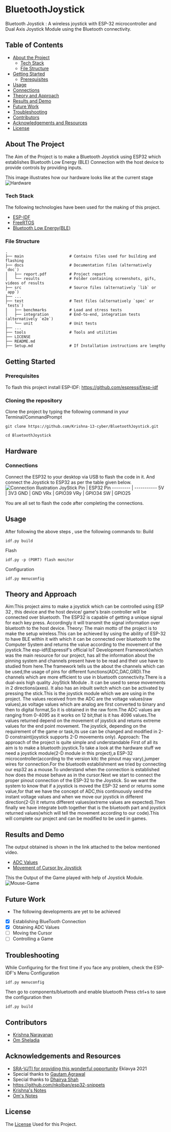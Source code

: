 # BluetoothJoystick
Bluetooth Joystick : A wireless joystick with ESP-32 microcontroller and Dual Axis Joystick Module using the Bluetooth connectivity.

<!-- TABLE OF CONTENTS -->
## Table of Contents

* [About the Project](#about-the-project)
  * [Tech Stack](#tech-stack)
  * [File Structure](#file-structure)
* [Getting Started](#getting-started)
  * [Prerequisites](#prerequisites)
* [Usage](#usage)
* [Connections](#connections)
* [Theory and Approach](#theory-and-approach)
* [Results and Demo](#results-and-demo)
* [Future Work](#future-work)
* [Troubleshooting](#troubleshooting)
* [Contributors](#contributors)
* [Acknowledgements and Resources](#acknowledgements-and-resources)
* [License](#license)

<!-- ABOUT THE PROJECT -->
## About The Project
The Aim of the Project is to make a Bluetooth Joystick using ESP32 which establishes Bluetooth Low Energy (BLE) Connection with the host device to provide controls by providing inputs. 

This image illustrates how our hardware looks like at the current stage
![Hardware](https://user-images.githubusercontent.com/84867886/137713259-8dfb6e91-b3af-45e9-91c0-fc0ee07c7167.jpeg)
 

### Tech Stack
The following technologies have been used for the making of this project.
* [ESP-IDF](https://docs.espressif.com/projects/esp-idf/en/latest/esp32/)
* [FreeRTOS](https://sravjti.in/embedded-systems-study-group/week6/week6.html#what-is-an-rtos)
* [Bluetooth Low Energy(BLE)](https://developer.android.com/guide/topics/connectivity/bluetooth/ble-overview) 

### File Structure
    .
    ├── main                    # Contains files used for building and flashing
    ├── docs                    # Documentation files (alternatively `doc`)
    │   ├── report.pdf          # Project report
    │   └── results             # Folder containing screenshots, gifs, videos of results
    ├── src                     # Source files (alternatively `lib` or `app`)
    ├── ...
    ├── test                    # Test files (alternatively `spec` or `tests`)
    │   ├── benchmarks          # Load and stress tests
    │   ├── integration         # End-to-end, integration tests (alternatively `e2e`)
    │   └── unit                # Unit tests
    ├── ...
    ├── tools                   # Tools and utilities
    ├── LICENSE
    ├── README.md 
    ├── Setup.md                # If Installation instructions are lengthy
    
<!-- GETTING STARTED -->
## Getting Started
### Prerequisites
To flash this project install ESP-IDF: https://github.com/espressif/esp-idf
### Cloning the repository
Clone the project by typing the following command in your Terminal/CommandPrompt
```
git clone https://github.com/Krishna-13-cyber/BluetoothJoystick.git

cd BluetoothJoystick
```

## Hardware
### Connections
Connect the ESP32 to your desktop via USB to flash the code in it. And connect the Joystick to ESP32 as per the table given below.
![Connection Illustration](https://user-images.githubusercontent.com/84867886/137712945-33cc0423-3b61-4909-b2e1-0d28a778a47f.png)
JoyStick Pin | ESP32 Pin
--------- | -----------
5V | 3V3
GND | GND
VRx | GPIO39
VRy | GPIO34
SW | GPIO25

You are all set to flash the code after completing the connections.
## Usage
After following the above steps , use the following commands to:
Build
```
idf.py build
```
Flash
```
idf.py -p (PORT) flash monitor
```
Configuration

```
idf.py menuconfig
```
## Theory and Approach
Aim:This project aims to make a joystick which can be controlled using ESP 32 , this device and the host device/ game's brain controller will be connected over bluetooth. The ESP32 is capable of getting a unique signal for each key press. Accordingly it will transmit the signal information over bluetooth to the host device.
Theory:
The main motto of the project is to make the setup wireless.This can be achieved by using the ability of ESP-32 to have BLE within it with which it can be connected over bluetooth to the Computer System and returns the value according to the movement of the joystick.The esp-idf(Espressif's official IoT Development Framework)which was the main resource for our project, has all the information about the pinning system and channels present have to be read and their use have to studied from here.The framework tells us the about the channels which can be used,the usage of pins for different functions(ADC,DAC,GRD).The channels which are more efficient to use in bluetooth connectivity.There is a dual-axis high quality JoyStick Module . It can be used to sense movements in 2 directions(axes). It also has an inbuilt switch which can be activated by pressing the stick.This is the joystick module which we are using in the project.
The values received from the ADC are the voltage values(raw values),as voltage values which are analog are first converted to binary and then to digital format,So it is obtained in the raw form.The ADC values are ranging from 0-4095 as it works on 12 bit,that is it has 4096 values.The values returned depend on the movement of joystick and returns extreme values for the end point movement. The joystick, depending on the requirement of the game or task,its use can be changed and modified in 2-D constraint(joystick supports 2-D movements only).
Approach:
The approach of the project is quite simple and understandable First of all its aim is to make a bluetooth joystick.To take a look at the hardware stuff we need a joystick module(2-D module in this project),a ESP-32 microcontroller(according to the version kitc the pinout may vary),jumper wires for connection.For the bluetooth establishment we tried by connecting our esp32 as a mouse.To understand when the connection is established how does the mouse behave as in the cursor.Next we start to connect the proper pinout connection of the ESP-32 to the Joystick.
So we want the system to know that if a joystick is moved the ESP-32 send or returns some value,for that we have the concept of ADC,this continuously send the instant voltage values and when we move our joystick in different direction(2-D) it returns different values(extreme values are expected).Then finally we have integrate both together that is the bluetooth part and joystick returned values(which will tell the movement according to our code).This will complete our project and can be modified to be used in games.

## Results and Demo
The output obtained is shown in the link attached to the below mentioned video.
* [ADC Values](https://drive.google.com/file/d/1rm1N4SgXiCJK_13tnsdQ1i77aFfMDrW-/view?usp=sharing)
* [Movement of Cursor by Joystick](https://drive.google.com/file/d/1VwI7GT10AZU_PWkB9DNiD4OaYqe5EC_o/view?usp=sharing)

This the Output of the Game played with help of Joystick Module.
![Mouse-Game](https://github.com/Krishna-13-cyber/BluetoothJoystick/blob/main/docs/MouseGame.gif)
<!-- FUTURE WORK -->
## Future Work
* The following developments are yet to be achieved
- [x] Establishing BlueTooth Connection
- [x] Obtaining ADC Values
- [ ] Moving the Cursor 
- [ ] Controlling a Game

## Troubleshooting
 While Configuring for the first time if you face any problem, check the ESP-IDF's Menu Configuration
 
```
idf.py menuconfig
```
Then go to components/bluetooth and enable bluetooth
Press ctrl+s to save the configuration
then
```
idf.py build
```
## Contributors
* [Krishna Narayanan](https://github.com/Krishna-13-cyber)
* [Om Sheladia](https://github.com/omsheladia)

## Acknowledgements and Resources
* [SRA-VJTI for providing this wonderful opportunity](https://sravjti.in/) Eklavya 2021 
* Special thanks to [Gautam Agrawal](https://github.com/gautam-dev-maker)
* Special thanks to [Dhairya Shah](https://github.com/dhairyashah1) 
* https://github.com/nkolban/esp32-snippets
* [Krishna's Notes](https://docs.google.com/document/d/1IP-aztx2PFOdQ0YAVJ_k0vlUyVbuh3PO7OZ1GM7nCuU/edit?usp=sharing)
* [Om's Notes](https://docs.google.com/document/d/1GOzxKsOPQXyTHjrb4r8Ifgxr5I2fEamjWZOJTkD3TnQ/edit?usp=sharing)

## License
The [License](https://github.com/Krishna-13-cyber/BluetoothJoystick/blob/main/LICENSE) Used for this Project.

